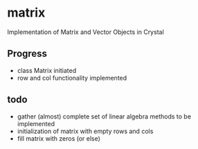 # matrix
Implementation of Matrix and Vector Objects in Crystal

## Progress
* class Matrix initiated<br>
* row and col functionality implemented

## todo
* gather (almost) complete set of linear algebra methods to be implemented
* initialization of matrix with empty rows and cols
* fill matrix with zeros (or else)

